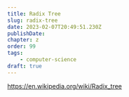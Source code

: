 ```yaml
---
title: Radix Tree
slug: radix-tree
date: 2023-02-07T20:49:51.230Z
publishDate:
chapter: z
order: 99
tags:
    - computer-science
draft: true
---
```


https://en.wikipedia.org/wiki/Radix_tree
